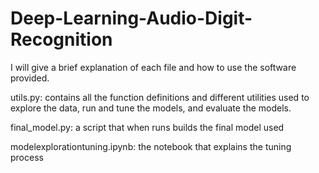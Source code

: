 # Deep-Learning-Audio-Digit-Recognition
I will give a brief explanation of each file and how to use the software provided.

utils.py: contains all the function definitions and different utilities used to explore the data, run and tune the models, and evaluate the models.

final_model.py: a script that when runs builds the final model used

modelexplorationtuning.ipynb: the notebook that explains the tuning process
